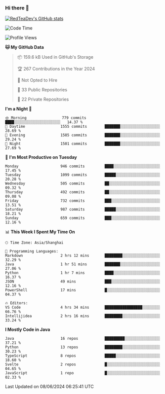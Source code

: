 ### Hi there 👋

<!--
**RedTeaDev/RedTeaDev** is a ✨ _special_ ✨ repository because its `README.md` (this file) appears on your GitHub profile.

Here are some ideas to get you started:

- 🔭 I’m currently working on ...
- 🌱 I’m currently learning ...
- 👯 I’m looking to collaborate on ...
- 🤔 I’m looking for help with ...
- 💬 Ask me about ...
- 📫 How to reach me: ...
- 😄 Pronouns: ...
- ⚡ Fun fact: ...
-->

<!--
[![wakatime](https://wakatime.com/badge/user/6b101ed0-04c0-4490-9283-eb61f2efff96.svg)](https://wakatime.com/@6b101ed0-04c0-4490-9283-eb61f2efff96)
!-->

[![RedTeaDev's GitHub stats](https://github-readme-stats.vercel.app/api?username=RedTeaDev)](https://github.com/anuraghazra/github-readme-stats)
<!--
[![willianrod's wakatime stats](https://github-readme-stats.vercel.app/api/wakatime?username=RedTeaDev)](https://github.com/anuraghazra/github-readme-stats)
!-->
<!--START_SECTION:waka-->
![Code Time](http://img.shields.io/badge/Code%20Time-2%2C318%20hrs%2013%20mins-blue)

![Profile Views](http://img.shields.io/badge/Profile%20Views-1-blue)

**🐱 My GitHub Data** 

> 📦 159.6 kB Used in GitHub's Storage 
 > 
> 🏆 267 Contributions in the Year 2024
 > 
> 🚫 Not Opted to Hire
 > 
> 📜 33 Public Repositories 
 > 
> 🔑 22 Private Repositories 
 > 
**I'm a Night 🦉** 

```text
🌞 Morning                779 commits         ████░░░░░░░░░░░░░░░░░░░░░   14.37 % 
🌆 Daytime                1555 commits        ███████░░░░░░░░░░░░░░░░░░   28.69 % 
🌃 Evening                1585 commits        ███████░░░░░░░░░░░░░░░░░░   29.24 % 
🌙 Night                  1501 commits        ███████░░░░░░░░░░░░░░░░░░   27.69 % 
```
📅 **I'm Most Productive on Tuesday** 

```text
Monday                   946 commits         ████░░░░░░░░░░░░░░░░░░░░░   17.45 % 
Tuesday                  1099 commits        █████░░░░░░░░░░░░░░░░░░░░   20.28 % 
Wednesday                505 commits         ██░░░░░░░░░░░░░░░░░░░░░░░   09.32 % 
Thursday                 492 commits         ██░░░░░░░░░░░░░░░░░░░░░░░   09.08 % 
Friday                   732 commits         ███░░░░░░░░░░░░░░░░░░░░░░   13.51 % 
Saturday                 987 commits         █████░░░░░░░░░░░░░░░░░░░░   18.21 % 
Sunday                   659 commits         ███░░░░░░░░░░░░░░░░░░░░░░   12.16 % 
```


📊 **This Week I Spent My Time On** 

```text
🕑︎ Time Zone: Asia/Shanghai

💬 Programming Languages: 
Markdown                 2 hrs 12 mins       ████████░░░░░░░░░░░░░░░░░   32.29 % 
Java                     1 hr 51 mins        ███████░░░░░░░░░░░░░░░░░░   27.06 % 
Python                   1 hr 7 mins         ████░░░░░░░░░░░░░░░░░░░░░   16.37 % 
JSON                     49 mins             ███░░░░░░░░░░░░░░░░░░░░░░   12.16 % 
PowerShell               17 mins             █░░░░░░░░░░░░░░░░░░░░░░░░   04.37 % 

🔥 Editors: 
VS Code                  4 hrs 34 mins       █████████████████░░░░░░░░   66.76 % 
Intellijidea             2 hrs 16 mins       ████████░░░░░░░░░░░░░░░░░   33.24 % 
```

**I Mostly Code in Java** 

```text
Java                     16 repos            █████████░░░░░░░░░░░░░░░░   37.21 % 
Python                   13 repos            ████████░░░░░░░░░░░░░░░░░   30.23 % 
TypeScript               8 repos             █████░░░░░░░░░░░░░░░░░░░░   18.60 % 
Svelte                   2 repos             █░░░░░░░░░░░░░░░░░░░░░░░░   04.65 % 
JavaScript               1 repo              █░░░░░░░░░░░░░░░░░░░░░░░░   02.33 % 
```




 Last Updated on 08/06/2024 06:25:41 UTC
<!--END_SECTION:waka-->


